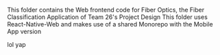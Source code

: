 This folder contains the Web frontend code for Fiber Optics, the Fiber Classification Application of Team 26's Project Design
This folder uses React-Native-Web and makes use of a shared Monorepo with the Mobile App version

lol yap